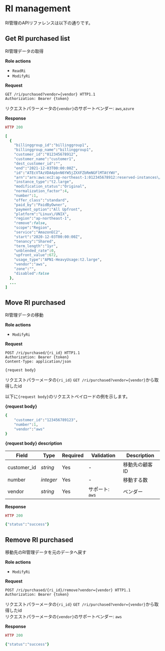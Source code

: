 # RI management

RI管理のAPIリファレンスは以下の通りです。

## Get RI purchased list

RI管理データの取得

**Role actions**

* `ReadRi`
* `ModifyRi`

**Request**

```http
GET /ri/purchased?vendor={vendor} HTTP1.1
Authorization: Bearer {token}
```

リクエストパラーメータの`{vendor}`のサポートベンダー: `aws`,`azure`

**Response**

```ruby
HTTP 200

[
  {
    "billinggroup_id":"billinggroup1",
    "billinggroup_name":"billinggroup1",
    "customer_id":"012345678912",
    "customer_name":"customer1",
    "dest_customer_id":"",
    "end":"2021-12-03T00:00:00Z",
    "id":"ATEcVTAzVDA4pbnN6YW5jZXXFZbRmNGFlMTAtYWV",
    "arn":"arn:aws:ec2:ap-northeast-1:012345678912:reserved-instances\/adbcderf-cdef-xwcs-ecqx-5vfbk2767xxs",
    "instance_type":"t2.large",
    "modification_status":"Original",
    "normalization_factor":4,
    "number":1,
    "offer_class":"standard",
    "paid_by":"PaidByOwner",
    "payment_option":"All Upfront",
    "platform":"Linux\/UNIX",
    "region":"ap-northeast-1",
    "remove":false,
    "scope":"Region",
    "service":"AmazonEC2",
    "start":"2020-12-03T00:00:00Z",
    "tenancy":"Shared",
    "term_length":"1yr",
    "unblended_rate":0,
    "upfront_value":672,
    "usage_type":"APN1-HeavyUsage:t2.large",
    "vendor":"aws",
    "zone":"",
    "disabled":false
  },
  ...
]
```

## Move RI purchased

RI管理データの移動

**Role actions**

* `ModifyRi`

**Request**

```http
POST /ri/purchased/{ri_id} HTTP1.1
Authorization: Bearer {token}
Content-Type: application/json

{request body}
```

リクエストパラーメータの`{ri_id}` `GET /ri/purchased?vendor={vendor}`から取得したid

以下に`{request body}`のリクエストペイロードの例を示します。

**{request body}**

```ruby
{
    "customer_id":"123456789123",
    "number":1,
    "vendor":"aws"
}
```

**{request body} description**

| Field        | Type      | Required | Validation  | Description |
| ------------ | --------- | -------- | ----------- | ----------- |
| customer\_id | _string_  | Yes      | -           | 移動先の顧客ID    |
| number       | _integer_ | Yes      | -           | 移動する数       |
| vendor       | _string_  | Yes      | サポート: `aws` | ベンダー        |

**Response**

```ruby
HTTP 200

{"status":"success"}
```

## Remove RI purchased

移動先のRI管理データを元のデータへ戻す

**Role actions**

* `ModifyRi`

**Request**

```http
POST /ri/purchased/{ri_id}/remove?vendor={vendor} HTTP1.1
Authorization: Bearer {token}
```

リクエストパラーメータの`{ri_id}` `GET /ri/purchased?vendor={vendor}`から取得したid  
リクエストパラーメータの`{vendor}`のサポートベンダー: `aws`

**Response**

```ruby
HTTP 200

{"status":"success"}
```
